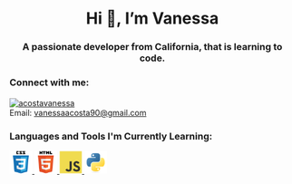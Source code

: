 <h1 align=center> Hi 👋, I’m Vanessa</h1>
<h3 align="center">A passionate developer from California, that is learning to code.</h3>

<h3 align="left">Connect with me:</h3>
<p align="left">
<a href="https://linkedin.com/in/acostavanessa" target="blank"><img align="center" src="https://raw.githubusercontent.com/rahuldkjain/github-profile-readme-generator/master/src/images/icons/Social/linked-in-alt.svg" alt="acostavanessa" height="30" width="40" /></a> <br>
  Email: <a href="mailto:vanessaacosta90@gmail.com"> vanessaacosta90@gmail.com </a>

</p>

<h3 align="left">Languages and Tools I'm Currently Learning:</h3>
<p align="left"> <a href="https://www.w3schools.com/css/" target="_blank" rel="noreferrer"> <img src="https://raw.githubusercontent.com/devicons/devicon/master/icons/css3/css3-original-wordmark.svg" alt="css3" width="40" height="40"/> </a> <a href="https://www.w3.org/html/" target="_blank" rel="noreferrer"> <img src="https://raw.githubusercontent.com/devicons/devicon/master/icons/html5/html5-original-wordmark.svg" alt="html5" width="40" height="40"/> </a> <a href="https://developer.mozilla.org/en-US/docs/Web/JavaScript" target="_blank" rel="noreferrer"> <img src="https://raw.githubusercontent.com/devicons/devicon/master/icons/javascript/javascript-original.svg" alt="javascript" width="40" height="40"/> </a> <a href="https://www.python.org" target="_blank" rel="noreferrer"> <img src="https://raw.githubusercontent.com/devicons/devicon/master/icons/python/python-original.svg" alt="python" width="40" height="40"/> </a> </p>
